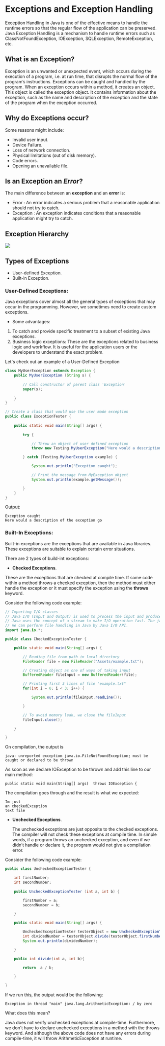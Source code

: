 # Exceptions and Exception Handling

Exception Handling in Java is one of the effective means to handle the runtime errors so that the regular flow of the application can be preserved. Java Exception Handling is a mechanism to handle runtime errors such as ClassNotFoundException, IOException, SQLException, RemoteException, etc.

## What is an Exception?

Exception is an unwanted or unexpected event, which occurs during the execution of a program, i.e. at run time, that disrupts the normal flow of the program’s instructions. Exceptions can be caught and handled by the program. When an exception occurs within a method, it creates an object. This object is called the exception object. It contains information about the exception, such as the name and description of the exception and the state of the program when the exception occurred.

## Why do Exceptions occur?

Some reasons might include:

- Invalid user input.
- Device Failure.
- Loss of network connection.
- Physical limitations (out of disk memory).
- Code errors.
- Opening an unavailable file.

## Is an Exception an *Error*?

The main difference between an **exception** and an **error** is:

- Error : An error indicates a serious problem that a reasonable application should not try to catch.
- Exception : An exception indicates conditions that a reasonable application might try to catch.

## Exception Hierarchy

![](../../Assets/ExceptionHierarchy.png)

## Types of Exceptions

- User-defined Exception.
- Built-in Exception.

### User-Defined Exceptions:

Java exceptions cover almost all the general types of exceptions that may occur in the programming. However, we sometimes need to create custom exceptions.

- Some advantages:

1. To catch and provide specific treatment to a subset of existing Java exceptions.
2. Business logic exceptions: These are the exceptions related to business logic and workflow. It is useful for the application users or the developers to understand the exact problem.

Let's check out an example of a User-Defined Exception

```java
class MyUserException extends Exception {
    public MyUserException (String s) {
        
        // Call constructor of parent class 'Exception'
        super(s);
        
    }
}

// Create a class that would use the user made exception
public class ExceptionTester {
    
    public static void main(String[] args) {
        
        try {

            // Throw an object of user defined exception
            throw new Testing.MyUserException("Here would a description of the exception go");

        } catch (Testing.MyUserException example) {

            System.out.println("Exception caught");

            // Print the message from MyException object
            System.out.println(example.getMessage());

        }
    }
}
```

Output:

```
Exception caught
Here would a description of the exception go
```

### Built-In Exceptions:

Built-in exceptions are the exceptions that are available in Java libraries. These exceptions are suitable to explain certain error situations.

There are 2 types of build-int exceptions:

- **Checked Exceptions**.


These are the exceptions that are checked at compile time. If some code within a method throws a checked exception, then the method must either handle the exception or it must specify the exception using the **throws** keyword.

Consider the following code example:

````java
// Importing I/O classes
// Java I/O (Input and Output) is used to process the input and produce the output.
// Java uses the concept of a stream to make I/O operation fast. The java.io package contains all the classes required for input and output operations.
// We can perform file handling in Java by Java I/O API.
import java.io.*;

public class CheckedExceptionTester {

    public static void main(String[] args) {

        // Reading file from path in local directory
        FileReader file = new FileReader("Assets/example.txt");

        // Creating object as one of ways of taking input
        BufferedReader fileInput = new BufferedReader(file);

        // Printing first 3 lines of file "example.txt"
        for(int i = 0; i < 3; i++) {

            System.out.println(fileInput.readLine());

        }

        // To avoid memory leak, we close the fileInput
        fileInput.close();

    }

}
````

On compilation, the output is

```
java: unreported exception java.io.FileNotFoundException; must be caught or declared to be thrown
```

As soon as we declare IOException to be thrown and add this line to our main method:

```
public static void main(String[] args)  throws IOException {
```

The compilation goes through and the result is what we expected:

```
Im just
an checkedException
text file
```

- **Unchecked Exceptions**.


  The unchecked exceptions are just opposite to the checked exceptions. The compiler will not check these exceptions at compile time. In simple words, if a program throws an unchecked exception, and even if we didn’t handle or declare it, the program would not give a compilation error.

Consider the following code example:

```java
public class UncheckedExceptionTester {

    int firstNumber;
    int secondNumber;
    
    public UncheckedExceptionTester (int a, int b) {

        firstNumber = a;
        secondNumber = b;

    }

    public static void main(String[] args) {

        UncheckedExceptionTester testerObject = new UncheckedExceptionTester(7, 0);
        int dividedNumber = testerObject.divide(testerObject.firstNumber, testerObject.secondNumber);
        System.out.println(dividedNumber);

    }

    public int divide(int a, int b){

        return  a / b;

    }

}
```

If we run this, the output would be the following:

```
Exception in thread "main" java.lang.ArithmeticException: / by zero
```

What does this mean?

Java does not verify unchecked exceptions at compile-time. Furthermore, we don't have to declare unchecked exceptions in a method with the throws keyword. And although the above code does not have any errors during compile-time, it will throw ArithmeticException at runtime.















